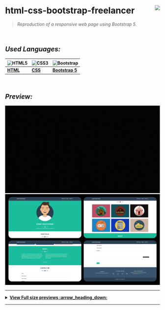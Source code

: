 
# **html-css-bootstrap-freelancer**    <img height="25" align="right" src="https://img.shields.io/badge/Made%20with-Markdown-1f425f.svg">


> _Reproduction of a responsive web page using Bootstrap 5._


<br/>


## *_Used Languages:_*

|<img align="center" src="https://upload.wikimedia.org/wikipedia/commons/8/82/Devicon-html5-plain.svg" width="36" height="36" alt="HTML5" />|<img align="center" src="https://upload.wikimedia.org/wikipedia/commons/6/62/CSS3_logo.svg" width="36" height="36" align="center" alt="CSS3" /> |  <img align="center" src="https://upload.wikimedia.org/wikipedia/commons/b/b2/Bootstrap_logo.svg" width="36" height="36" align="center" alt="Bootstrap">|
|--|--|--|
| [**HTML**](https://developer.mozilla.org/en-US/docs/Glossary/HTML5) | [**CSS**](https://developer.mozilla.org/en-US/docs/Web/CSS) | [**Bootstrap 5**](https://getbootstrap.com) |

<br />

## *_Preview:_*

![Preview 1a](/previews/preview-freelancer.gif)
![Preview 1b](/previews/freelancer-thumbnails.png)


--------


<details>  
  <summary><strong><ins> View Full size previews :arrow_heading_down: </summary></strong></ins>
  
  <br/>

  <img src="/previews/prev-freelancer.png" alt="preview1" /> 
  
  <img src="/previews/prev-freelancer2.png" alt="preview2" /> 
  
  <img src="/previews/prev-freelancer3.png" alt="preview3" /> 
  
  <img src="/previews/prev-freelancer4.png" alt="preview4" /> 
  

  <img src="/previews/prev-freelancer-sm.png" alt="preview-sm" />   
  
  <img src="/previews/prev-freelancer-sm2.png" alt="preview-sm2" />   
   
  <img src="/previews/prev-freelancer-sm3.png" alt="preview-sm3" />   

</details>

--------
